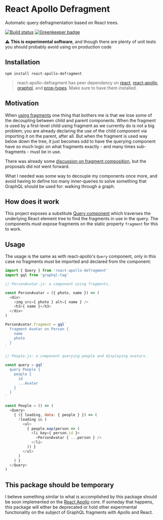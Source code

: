 # React Apollo Defragment

Automatic query defragmentation based on React trees.

[![Build status](https://travis-ci.org/lucasconstantino/react-apollo-defragment.svg?branch=master)](https://travis-ci.org/lucasconstantino/react-apollo-defragment) [![Greenkeeper badge](https://badges.greenkeeper.io/lucasconstantino/react-apollo-defragment.svg)](https://greenkeeper.io/)

:warning: **This is experimental software**, and though there are plenty of unit tests you should probably avoid using on production code

## Installation

```
npm install react-apollo-defragment
```

> react-apollo-defragment has peer dependency on [react](https://github.com/facebook/react), [react-apollo](https://github.com/apollographql/react-apollo), [graphql](https://github.com/graphql/graphql-js), and [prop-types](https://github.com/facebook/prop-types). Make sure to have them installed.

## Motivation

When [using fragments](https://www.apollographql.com/docs/react/features/fragments.html) one thing that bothers me is that we lose some of the decoupling between child and parent components. When the fragment is used by a first-level child using fragment as we currently do is not a big problem; you are already declaring the use of the child component via importing it on the parent, after all. But when the fragment is used way below down the tree, it just becomes odd to have the querying component have so much logic on what fragments exactly - and many times sub-fragments - must be in use.

There was already some [discussion on fragment composition](https://github.com/apollographql/react-apollo/issues/140), but the proposals did not went forward.

What I needed was some way to decouple my components once more, and avoid having to define too many inner-queries to solve something that GraphQL should be used for: walking through a graph.

## How does it work

This project exposes a substitute [Query component](https://github.com/apollographql/react-apollo/releases/tag/v2.1.0-beta.0) which traverses the underlying React element tree to find the fragments in use in the query. The components must expose fragments on the static property `fragment` for this to work.

## Usage

The usage is the same as with react-apollo's `Query` component, only in this case no fragments must be imported and declared from the component:

```js
import { Query } from 'react-apollo-defragment'
import gql from 'graphql-tag'

// PersonAvatar.js: a component using fragments.

const PersonAvatar = ({ photo, name }) => (
  <div>
    <img src={ photo } alt={ name } />
    <h3>{ name }</h3>
  </div>
)

PersonAvatar.fragment = gql`
  fragment Avatar on Person {
    name
    photo
  }
`

// People.js: a component querying people and displaying avatars.

const query = gql`
  query People {
    people {
      id
      ...Avatar
    }
  }
`

const People = () => (
  <Query>
    { ({ loading, data: { people } }) => (
      !loading && (
        <ul>
          { people.map(person => (
            <li key={ person.id }>
              <PersonAvatar { ...person } />
            </li>
          )) }
        </ul>
      )
    ) }
  </Query>
)
```

## This package should be temporary

I believe something similar to what is accomplished by this package should be soon implemented on the [React Apollo](https://github.com/apollographql/react-apollo) core. If someday that happens, this package will either be deprecated or hold other experimental functionality on the subject of GraphQL fragments with Apollo and React.
